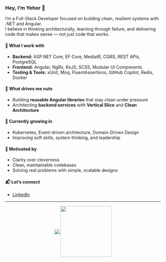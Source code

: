 ### Hey, I’m Yehor 👋

I’m a Full-Stack Developer focused on building clean, resilient systems with .NET and Angular.  
I believe in thinking architecturally, learning through failure, and delivering code that makes sense — not just code that works.

#### 🚀 What I work with
- **Backend:** ASP.NET Core, EF Core, MediatR, CQRS, REST APIs, PostgreSQL
- **Frontend:** Angular, NgRx, RxJS, SCSS, Modular UI Components
- **Testing & Tools:** xUnit, Moq, FluentAssertions, GitHub Copilot, Redis, Docker

#### 🤘 What drives me nuts
- Building **reusable Angular libraries** that stay clean under pressure  
- Architecting **backend services** with **Vertical Slice** and **Clean Architecture**

#### 🌱 Currently growing in
- Kubernetes, Event-driven architecture, Domain-Driven Design
- Improving soft skills, system thinking, and leadership

#### 🎯 Motivated by
- Clarity over cleverness
- Clean, maintainable codebases
- Solving real problems with simple, scalable designs

#### 📬 Let’s connect
- [LinkedIn](https://linkedin.com/in/egoushka)

---

<p align="center">
  <a href="https://github.com/Egoushka?tab=repositories">
    <img
      align="center"
      src="https://github-readme-stats.vercel.app/api/top-langs/?username=Egoushka&layout=compact&theme=tokyonight&hide_border=true"
    />
  </a>
  <a href="https://github.com/Egoushka?tab=repositories">
    <img
      align="center"
      height="165"
      src="https://github-readme-stats.vercel.app/api?username=Egoushka&count_private=true&show_icons=true&custom_title=Github%20Status&hide=issues&theme=tokyonight&hide_border=true"
    />
  </a>
</p>
